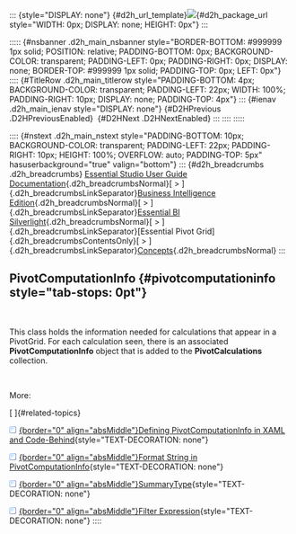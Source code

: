 ::: {style="DISPLAY: none"}
[](ms-xhelp:///?Id=d2h_url_template){#d2h_url_template}![](!package_url!){#d2h_package_url style="WIDTH: 0px; DISPLAY: none; HEIGHT: 0px"}
:::

::::: {#nsbanner .d2h_main_nsbanner style="BORDER-BOTTOM: #999999 1px solid; POSITION: relative; PADDING-BOTTOM: 0px; BACKGROUND-COLOR: transparent; PADDING-LEFT: 0px; PADDING-RIGHT: 0px; DISPLAY: none; BORDER-TOP: #999999 1px solid; PADDING-TOP: 0px; LEFT: 0px"}
:::: {#TitleRow .d2h_main_titlerow style="PADDING-BOTTOM: 4px; BACKGROUND-COLOR: transparent; PADDING-LEFT: 22px; WIDTH: 100%; PADDING-RIGHT: 10px; DISPLAY: none; PADDING-TOP: 4px"}
::: {#ienav .d2h_main_ienav style="DISPLAY: none"}
[](ms-xhelp:///?Id=298b454b-6dde-4189-9a02-7614cf720e42){#D2HPrevious .D2HPreviousEnabled}  [](ms-xhelp:///?Id=9d10787b-dcd3-4e9e-88bd-5607afc3b22c){#D2HNext .D2HNextEnabled}
:::
::::
:::::

:::: {#nstext .d2h_main_nstext style="PADDING-BOTTOM: 10px; BACKGROUND-COLOR: transparent; PADDING-LEFT: 22px; PADDING-RIGHT: 10px; HEIGHT: 100%; OVERFLOW: auto; PADDING-TOP: 5px" hasuserbackground="true" valign="bottom"}
::: {#d2h_breadcrumbs .d2h_breadcrumbs}
[Essential Studio User Guide Documentation](ms-xhelp:///?Id=12457748-09e3-4d74-a240-8e049cedf030){.d2h_breadcrumbsNormal}[ \> ]{.d2h_breadcrumbsLinkSeparator}[Business Intelligence Edition](ms-xhelp:///?Id=fdf33dd8-62b2-47b9-ad7b-fc50e590bca5){.d2h_breadcrumbsNormal}[ \> ]{.d2h_breadcrumbsLinkSeparator}[Essential BI Silverlight](ms-xhelp:///?Id=c006b39c-6aa2-4637-b7de-3e7b6cb3f9f9){.d2h_breadcrumbsNormal}[ \> ]{.d2h_breadcrumbsLinkSeparator}[Essential Pivot Grid]{.d2h_breadcrumbsContentsOnly}[ \> ]{.d2h_breadcrumbsLinkSeparator}[Concepts](ms-xhelp:///?Id=9ced4e3a-bd13-4fe5-b1eb-0a06a893ba92){.d2h_breadcrumbsNormal}
:::

## PivotComputationInfo {#pivotcomputationinfo style="tab-stops: 0pt"}

 

This class holds the information needed for calculations that appear in a PivotGrid. For each calculation seen, there is an associated **PivotComputationInfo** object that is added to the **PivotCalculations** collection.

 

More:

[ ]{#related-topics}

[![](button.gif){border="0" align="absMiddle"}Defining PivotComputationInfo in XAML and Code-Behind](ms-xhelp:///?Id=9d10787b-dcd3-4e9e-88bd-5607afc3b22c){style="TEXT-DECORATION: none"}

[![](button.gif){border="0" align="absMiddle"}Format String in PivotComputationInfo](ms-xhelp:///?Id=7b576f72-f41e-47bc-9e53-f00239728c51){style="TEXT-DECORATION: none"}

[![](button.gif){border="0" align="absMiddle"}SummaryType](ms-xhelp:///?Id=c09359fb-958b-472d-ad6e-0ad16a9873eb){style="TEXT-DECORATION: none"}

[![](button.gif){border="0" align="absMiddle"}Filter Expression](ms-xhelp:///?Id=1c46b702-edce-4095-809f-b0e797565ad6){style="TEXT-DECORATION: none"}
::::
